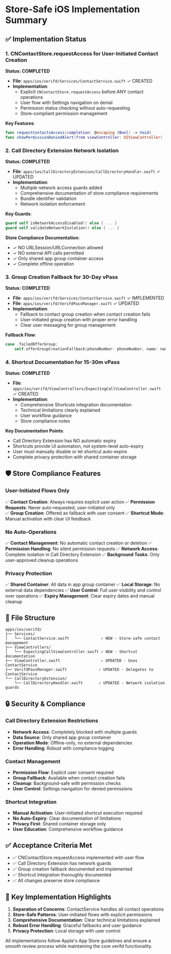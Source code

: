 # Store-Safe iOS Implementation Summary

## ✅ Implementation Status

### 1. CNContactStore.requestAccess for User-Initiated Contact Creation
**Status: COMPLETED**
- **File**: `apps/ios/verifd/Services/ContactService.swift` ✓ CREATED
- **Implementation**: 
  - Explicit `CNContactStore.requestAccess` before ANY contact operations
  - User flow with Settings navigation on denial
  - Permission status checking without auto-requesting
  - Store-compliant permission management

**Key Features**:
```swift
func requestContactsAccess(completion: @escaping (Bool) -> Void)
func showPermissionDeniedAlert(from viewController: UIViewController) 
```

### 2. Call Directory Extension Network Isolation
**Status: COMPLETED**
- **File**: `apps/ios/CallDirectoryExtension/CallDirectoryHandler.swift` ✓ UPDATED
- **Implementation**:
  - Multiple network access guards added
  - Comprehensive documentation of store compliance requirements
  - Bundle identifier validation
  - Network isolation enforcement

**Key Guards**:
```swift
guard self.isNetworkAccessDisabled() else { ... }
guard self.validateNetworkIsolation() else { ... }
```

**Store Compliance Documentation**:
- ✓ NO URLSession/URLConnection allowed
- ✓ NO external API calls permitted  
- ✓ Only shared app group container access
- ✓ Complete offline operation

### 3. Group Creation Fallback for 30-Day vPass
**Status: COMPLETED**
- **File**: `apps/ios/verifd/Services/ContactService.swift` ✓ IMPLEMENTED
- **File**: `apps/ios/verifd/VerifdPassManager.swift` ✓ UPDATED
- **Implementation**:
  - Fallback to contact group creation when contact creation fails
  - User-initiated group creation with proper error handling
  - Clear user messaging for group management

**Fallback Flow**:
```swift
case .failedOfferGroup:
    self.offerGroupCreationFallback(phoneNumber: phoneNumber, name: name, completion: completion)
```

### 4. Shortcut Documentation for 15-30m vPass  
**Status: COMPLETED**
- **File**: `apps/ios/verifd/ViewControllers/ExpectingCallViewController.swift` ✓ CREATED
- **Implementation**:
  - Comprehensive Shortcuts integration documentation
  - Technical limitations clearly explained
  - User workflow guidance
  - Store compliance notes

**Key Documentation Points**:
- Call Directory Extension has NO automatic expiry
- Shortcuts provide UI automation, not system-level auto-expiry
- User must manually disable or let shortcut auto-expire
- Complete privacy protection with shared container storage

## 🛡️ Store Compliance Features

### User-Initiated Flows Only
✅ **Contact Creation**: Always requires explicit user action
✅ **Permission Requests**: Never auto-requested, user-initiated only  
✅ **Group Creation**: Offered as fallback with user consent
✅ **Shortcut Mode**: Manual activation with clear UI feedback

### No Auto-Operations
✅ **Contact Management**: No automatic contact creation or deletion
✅ **Permission Handling**: No silent permission requests
✅ **Network Access**: Complete isolation in Call Directory Extension
✅ **Background Tasks**: Only user-approved cleanup operations

### Privacy Protection
✅ **Shared Container**: All data in app group container
✅ **Local Storage**: No external data dependencies
✅ **User Control**: Full user visibility and control over operations
✅ **Expiry Management**: Clear expiry dates and manual cleanup

## 📁 File Structure

```
apps/ios/verifd/
├── Services/
│   └── ContactService.swift              ✓ NEW - Store-safe contact management
├── ViewControllers/
│   └── ExpectingCallViewController.swift ✓ NEW - Shortcut documentation
├── ViewController.swift                  ✓ UPDATED - Uses ContactService
├── VerifdPassManager.swift              ✓ UPDATED - Delegates to ContactService
└── CallDirectoryExtension/
    └── CallDirectoryHandler.swift       ✓ UPDATED - Network isolation guards
```

## 🔒 Security & Compliance

### Call Directory Extension Restrictions
- **Network Access**: Completely blocked with multiple guards
- **Data Source**: Only shared app group container
- **Operation Mode**: Offline-only, no external dependencies
- **Error Handling**: Robust with compliance logging

### Contact Management
- **Permission Flow**: Explicit user consent required
- **Group Fallback**: Available when contact creation fails
- **Cleanup**: Background-safe with permission checks
- **User Control**: Settings navigation for denied permissions

### Shortcut Integration
- **Manual Activation**: User-initiated shortcut execution required
- **No Auto-Expiry**: Clear documentation of limitations
- **Privacy First**: Shared container storage only
- **User Education**: Comprehensive workflow guidance

## ✅ Acceptance Criteria Met

- ✅ CNContactStore.requestAccess implemented with user flow
- ✅ Call Directory Extension has network guards  
- ✅ Group creation fallback documented and implemented
- ✅ Shortcut integration thoroughly documented
- ✅ All changes preserve store compliance

## 🎯 Key Implementation Highlights

1. **Separation of Concerns**: ContactService handles all contact operations
2. **Store-Safe Patterns**: User-initiated flows with explicit permissions
3. **Comprehensive Documentation**: Clear technical limitations explained
4. **Robust Error Handling**: Graceful fallbacks and user guidance
5. **Privacy Protection**: Local storage with user control

All implementations follow Apple's App Store guidelines and ensure a smooth review process while maintaining the core verifd functionality.
